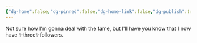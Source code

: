 ```yaml
---
{"dg-home":false,"dg-pinned":false,"dg-home-link":false,"dg-publish":true,"tags":["dgblip"],"disabled rules":["yaml-title","yaml-title-alias","file-name-heading"],"title":"philipp on mastodon @ 2023-01-19","created-date":"2023-01-19T18:18:57","id":109717247603562030,"updated-date":"2025-05-02T08:50:43","dg-path":"blips/109717247603562027.md","permalink":"/blips/109717247603562027/","dgPassFrontmatter":true}
---
```



Not sure how I'm gonna deal with the fame, but I'll have you know that I now have ✨three✨followers.



